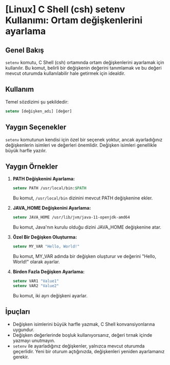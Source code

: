 # [Linux] C Shell (csh) setenv Kullanımı: Ortam değişkenlerini ayarlama

## Genel Bakış
`setenv` komutu, C Shell (csh) ortamında ortam değişkenlerini ayarlamak için kullanılır. Bu komut, belirli bir değişkenin değerini tanımlamak ve bu değeri mevcut oturumda kullanılabilir hale getirmek için idealdir.

## Kullanım
Temel sözdizimi şu şekildedir:

```csh
setenv [değişken_adı] [değer]
```

## Yaygın Seçenekler
`setenv` komutunun kendisi için özel bir seçenek yoktur, ancak ayarladığınız değişkenlerin isimleri ve değerleri önemlidir. Değişken isimleri genellikle büyük harfle yazılır.

## Yaygın Örnekler

1. **PATH Değişkenini Ayarlama:**
   ```csh
   setenv PATH /usr/local/bin:$PATH
   ```
   Bu komut, `/usr/local/bin` dizinini mevcut PATH değişkenine ekler.

2. **JAVA_HOME Değişkenini Ayarlama:**
   ```csh
   setenv JAVA_HOME /usr/lib/jvm/java-11-openjdk-amd64
   ```
   Bu komut, Java'nın kurulu olduğu dizini JAVA_HOME değişkenine atar.

3. **Özel Bir Değişken Oluşturma:**
   ```csh
   setenv MY_VAR "Hello, World!"
   ```
   Bu komut, MY_VAR adında bir değişken oluşturur ve değerini "Hello, World!" olarak ayarlar.

4. **Birden Fazla Değişken Ayarlama:**
   ```csh
   setenv VAR1 "Value1"
   setenv VAR2 "Value2"
   ```
   Bu komut, iki ayrı değişkeni ayarlar.

## İpuçları
- Değişken isimlerini büyük harfle yazmak, C Shell konvansiyonlarına uygundur.
- Değişken değerlerinde boşluk kullanıyorsanız, değeri tırnak içinde yazmayı unutmayın.
- `setenv` ile ayarladığınız değişkenler, yalnızca mevcut oturumda geçerlidir. Yeni bir oturum açtığınızda, değişkenleri yeniden ayarlamanız gerekir.